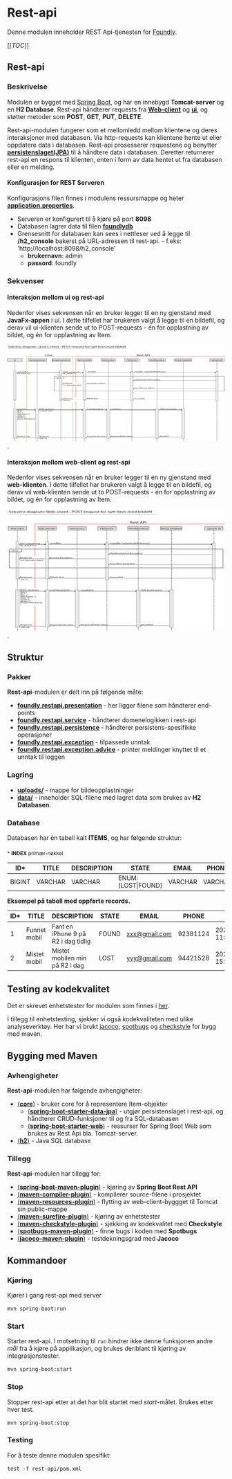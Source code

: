 # Rest-api

Denne modulen inneholder REST Api-tjenesten for [Foundly](/foundly/README.md).

[[_TOC_]]

## Rest-api

### Beskrivelse

Modulen er bygget med [Spring Boot](/README.md/#spring-boot), og har en innebygd **Tomcat-server** og en **H2 Database**. Rest-api håndterer requests fra [**Web-client**](/foundly/web-client/README.md) og [**ui**](/foundly/ui/README.md), og støtter metoder som **POST**, **GET**, **PUT**, **DELETE**.

Rest-api-modulen fungerer som et mellomledd mellom klientene og deres interaksjoner med databasen. Via http-requests kan klientene hente ut eller oppdatere data i databasen. Rest-api prosesserer requestene og benytter [**persistenslaget(JPA)**](#avhengigheter) til å håndtere data i databasen. Deretter returnerer rest-api en respons til klienten, enten i form av data hentet ut fra databasen eller en melding.

#### Konfigurasjon for REST Serveren

Konfigurasjons filen finnes i modulens ressursmappe og heter [**application.properties**](/foundly/rest-api/src/main/resources/application.properties). 

- Serveren er konfigurert til å kjøre på port **8098**
- Databasen lagrer data til filen [**foundlydb**](/foundly/rest-api/data/foundlydb.mv.db)
- Grensesnitt for databasen kan sees i nettleser ved å legge til **/h2_console** bakerst på URL-adressen til rest-api. - f.eks: 'http://localhost:8098/h2_console'
    - **brukernavn**: admin
    - **passord**: foundly



### Sekvenser

#### Interaksjon mellom ui og rest-api

Nedenfor vises sekvensen når en bruker legger til en ny gjenstand med **JavaFx-appen** i ui. I dette tilfellet har brukeren valgt å legge til en bildefil, og derav vil ui-klienten sende ut to POST-requests - én for opplastning av bildet, og én for opplastning av Item.

![Sekvensdiagram for ui](/foundly/architecture/sequencediagram-ui.png).
#### Interaksjon mellom web-client og rest-api

Nedenfor vises sekvensen når en bruker legger til en ny gjenstand med **web-klienten**. I dette tilfellet har brukeren valgt å legge til en bildefil, og derav vil web-klienten sende ut to POST-requests - én for opplastning av bildet, og én for opplastning av Item.

![Sekvensdiagram for web-client](/foundly/architecture/sequencediagram-web-client.png).
## Struktur

### Pakker

**Rest-api**-modulen er delt inn på følgende måte:

- [**foundly.restapi.presentation**](/foundly/rest-api/src/main/java/foundly/restapi/presentation) - her ligger filene som håndterer end-points
- [**foundly.restapi.service**](/foundly/rest-api/src/main/java/foundly/restapi/service) - håndterer domenelogikken i rest-api 
- [**foundly.restapi.persistence**](/foundly/rest-api/src/main/java/foundly/restapi/persistence) - håndterer persistens-spesifikke operasjoner
- [**foundly.restapi.exception**](/foundly/rest-api/src/main/java/foundly/restapi/exception) - tilpassede unntak
- [**foundly.restapi.exception.advice**](/foundly/rest-api/src/main/java/foundly/restapi/exception/advice) - printer meldinger knyttet til et unntak til loggen

### Lagring

- [**uploads/**](/foundly/rest-api/uploads) - mappe for bildeopplastninger
- [**data/**](/foundly/rest-api/data) - inneholder SQL-filene med lagret data som brukes av **H2 Databasen**.

### Database

Databasen har én tabell kalt **ITEMS**, og har følgende struktur:

<sub>* **INDEX** primær-nøkkel</sub>

| ID* | TITLE | DESCRIPTION | STATE | EMAIL | PHONE | DATE | IMAGE |
| ------ | ------ | ------ | ------ | ------ | ------ | ------ | ------ |
| BIGINT | VARCHAR | VARCHAR | ENUM: [LOST\|FOUND] | VARCHAR | VARCHAR | TIMESTAMP | VARCHAR |

**Eksempel på tabell med oppførte records.**

| ID* | TITLE | DESCRIPTION | STATE | EMAIL | PHONE | DATE | IMAGE |
| ------ | ------ | ------ | ------ | ------ | ------ | ------ | ------ |
| 1 | Funnet mobil | Fant en iPhone 9 på R2 i dag tidlig | FOUND | xxx@gmail.com | 92381124 | 2020-11-12 11:18:47.94716 | iphone.png |
| 2 | Mistet mobil | Mistet mobilen min på R2 i dag | LOST | yyy@gmail.com | 94421528 | 	2020-11-11 15:17:22.504222 | default.png |

## Testing av kodekvalitet
Det er skrevet enhetstester for modulen som finnes i [her](/foundly/restapi/src/test/java/foundly/restapi).

I tillegg til enhetstesting, sjekker vi også kodekvaliteten med ulike analyseverktøy. Her har vi brukt [jacoco](https://github.com/jacoco/jacoco), [spotbugs](https://spotbugs.github.io) og [checkstyle](https://checkstyle.sourceforge.io) for bygg med maven.

## Bygging med Maven

### Avhengigheter

**Rest-api**-modulen har følgende avhengigheter:

- [(**core**)](/foundly/core/README.md) - bruker core for å representere Item-objekter
    - [(**spring-boot-starter-data-jpa**)](https://www.javatpoint.com/spring-boot-starter-data-jpa) - utgjør persistenslaget i rest-api, og håndterer CRUD-funksjoner til og fra SQL-databasen
    - [(**spring-boot-starter-web**)](https://www.javatpoint.com/spring-boot-starter-web) - ressurser for Spring Boot Web som brukes av Rest Api bla. Tomcat-server.
- [(**h2**)](https://www.h2database.com/html/main.html) - Java SQL database

### Tillegg

**Rest-api**-modulen har tillegg for:

- [(**spring-boot-maven-plugin**)](https://docs.spring.io/spring-boot/docs/current/maven-plugin/reference/html/) - kjøring av **Spring Boot Rest API**
- [(**maven-compiler-plugin**)](https://maven.apache.org/plugins/maven-compiler-plugin/) - kompilerer source-filene i prosjektet
- [(**maven-resources-plugin**)](https://maven.apache.org/plugins/maven-resources-plugin/) - flytting av web-client-byggget til Tomcat sin public-mappe 
- [(**maven-surefire-plugin**)](https://maven.apache.org/surefire/maven-surefire-plugin/) - kjøring av enhetstester
- [(**maven-checkstyle-plugin**)](https://checkstyle.sourceforge.io) - sjekking av kodekvalitet med **Checkstyle** 
- [(**spotbugs-maven-plugin**)](https://spotbugs.github.io) - finne bugs i koden med **Spotbugs**
- [(**jacoco-maven-plugin**)](https://github.com/jacoco/jacoco) - testdekningsgrad med **Jacoco**

## Kommandoer

### Kjøring
Kjører i gang rest-api med server
```
mvn spring-boot:run
```

### Start
Starter rest-api. I motsetning til `run` hindrer ikke denne funksjonen andre *mål* fra å kjøre på applikasjon, og brukes deriblant til kjøring av integrasjonstester. 
```
mvn spring-boot:start
```

### Stop
Stopper rest-api etter at det har blit startet med *start*-målet. Brukes etter hver test.
```
mvn spring-boot:stop
```

### Testing
For å teste denne modulen spesifikt:
```
test -f rest-api/pom.xml
```
